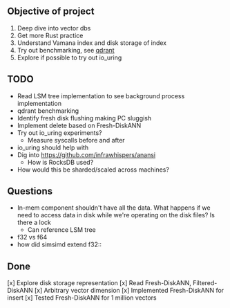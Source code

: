 ## Objective of project

1. Deep dive into vector dbs
2. Get more Rust practice
3. Understand Vamana index and disk storage of index
4. Try out benchmarking, see [qdrant](https://qdrant.tech/benchmarks/)
5. Explore if possible to try out io_uring

## TODO

- Read LSM tree implementation to see background process implementation
- qdrant benchmarking
- Identify fresh disk flushing making PC sluggish
- Implement delete based on Fresh-DiskANN
- Try out io_uring experiments?
  - Measure syscalls before and after
- io_uring should help with
- Dig into <https://github.com/infrawhispers/anansi>
  - How is RocksDB used?
- How would this be sharded/scaled across machines?

## Questions

- In-mem component shouldn't have all the data. What happens if we need to access data in disk while we're operating on the disk files? Is there a lock
  - Can reference LSM tree
- f32 vs f64
- how did simsimd extend f32::

## Done

[x] Explore disk storage representation
[x] Read Fresh-DiskANN, Filtered-DiskANN
[x] Arbitrary vector dimension
[x] Implemented Fresh-DiskANN for insert
[x] Tested Fresh-DiskANN for 1 million vectors
